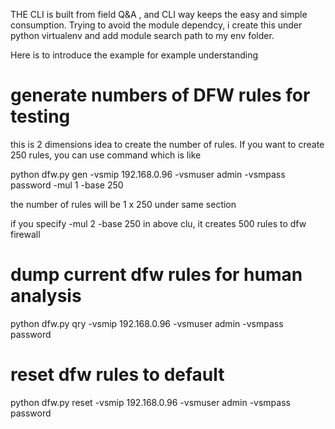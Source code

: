 THE CLI is built from field Q&A , and CLI way keeps the easy and simple consumption. 
Trying to avoid the module dependcy, i create this under python virtualenv and add
module search path to my env folder. 

Here is to introduce the example for example understanding 

# generate numbers of DFW rules for testing 
this is 2 dimensions idea to create the number of rules. 
If you want to create 250 rules, you can use command which is like 

python dfw.py gen -vsmip 192.168.0.96 -vsmuser admin -vsmpass password -mul 1 -base 250

the number of rules will be 1 x 250 under same section 

if you specify -mul 2 -base 250 in above clu, it creates 500 rules to dfw firewall 

# dump current dfw rules for human analysis 

python dfw.py qry -vsmip 192.168.0.96 -vsmuser admin -vsmpass password

# reset dfw rules to default 

python dfw.py reset -vsmip 192.168.0.96 -vsmuser admin -vsmpass password
